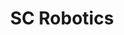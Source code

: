 ---
title: SC Robotics
summary: Collection of projects on SC Robotics
type: landing

cascade:
  - _target:
      kind: page
    params:
      show_breadcrumb: true

sections:
  - block: collection
    id: scrobotics
    content:
      count: 0
      title: SC Robotics
      filters:
        folders:
          - scrobotics
    design:
      view: article-grid
      columns: 2
---